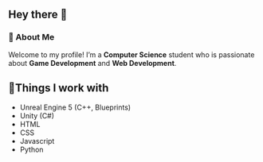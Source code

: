 ## Hey there 👋
### 🚀 About Me
Welcome to my profile! I’m a **Computer Science** student who is passionate about **Game Development** and **Web Development**.
## 🔧Things I work with
* Unreal Engine 5 (C++, Blueprints)
* Unity (C#)
* HTML
* CSS
* Javascript
* Python
<!--
**AlexaRamz/AlexaRamz** is a ✨ _special_ ✨ repository because its `README.md` (this file) appears on your GitHub profile.

Here are some ideas to get you started:

- 🔭 I’m currently working on ...
- 🌱 I’m currently learning ...
- 👯 I’m looking to collaborate on ...
- 🤔 I’m looking for help with ...
- 💬 Ask me about ...
- 📫 How to reach me: ...
- 😄 Pronouns: ...
- ⚡ Fun fact: ...
-->
